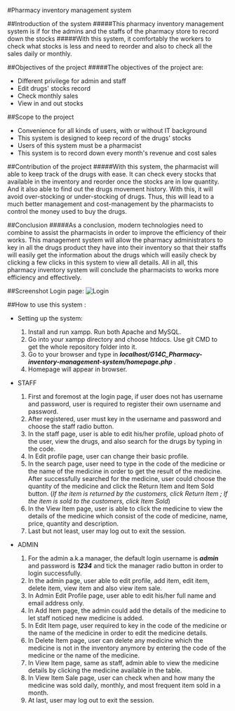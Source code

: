 #Pharmacy inventory management system

##Introduction of the system
#####This pharmacy inventory management system is if for the admins and the staffs of the pharmacy store to record down the stocks
#####With this system, it comfortably the workers to check what stocks is less and need to reorder and also to check all the sales daily or monthly.

##Objectives of the project
#####The objectives of the project are:
   * Different privilege for admin and staff
   * Edit drugs' stocks record
   * Check monthly sales
   * View in and out stocks

##Scope to the project
   * Convenience for all kinds of users, with or without IT background
   * This system is designed to keep record of the drugs' stocks
   * Users of this system must be a pharmacist
   * This system is to record down every month's revenue and cost sales

##Contribution of the project
#####With this system, the pharmacist will able to keep track of the drugs with ease. It can check every stocks that available in the inventory and reorder once the stocks are in low quantity. And it also able to find out the drugs movement history. With this, it will avoid over-stocking or under-stocking of drugs. Thus, this will lead to a much better management and cost-management by the pharmacists to control the money used to buy the drugs.

##Conclusion
#####As a conclusion, modern technologies need to combine to assist the pharmacists in order to improve the efficiency of their works. This management system will allow the pharmacy administrators to key in all the drugs product they have into their inventory so that their staffs will easily get the information about the drugs which will easily check by clicking a few clicks in this system to view all details. All in all, this pharmacy inventory system will conclude the pharmacists to works more efficiency and effectively.

##Screenshot
Login page:
![Login](http://i.imgur.com/ENigNxF.png)



##How to use this system :
 * Setting up the system:
   1. Install and run xampp. Run both Apache and MySQL.
   2. Go into your xampp directory and choose htdocs. Use git CMD to get the whole repository folder into it.
   3. Go to your browser and type in _**localhost/G14C_Pharmacy-inventory-management-system/homepage.php**_ .
   4. Homepage will appear in browser.

 * STAFF
   1. First and foremost at the login page, if user does not has username and password, user is required to register their own username and password.
   2. After registered, user must key in the username and password and choose the staff radio button.
   3. In the staff page, user is able to edit his/her profile, upload photo of the user, view the drugs, and also search for the drugs by typing in the code.
   4. In Edit profile page, user can change their basic profile.
   5. In the search page, user need to type in the code of the medicine or the name of the medicine in order to get the result of the medicine. After successfully searched for the medicine, user could choose the quantity of the medicine and click the Return Item and Item Sold button. (_If the item is returned by the customers, click Return Item ; If the item is sold to the customers, click Item Sold_)
   6. In the View Item page, user is able to click the medicine to view the details of the medicine which consist of the code of medicine, name, price, quantity and description.
   7. Last but not least, user may log out to exit the session.

 * ADMIN
   1. For the admin a.k.a manager, the default login username is _**admin**_ and password is _**1234**_ and tick the manager radio button in order to login successfully.
   2. In the admin page, user able to edit profile, add item, edit item, delete item, view item and also view item sale.
   3. In Admin Edit Profile page, user able to edit his/her full name and email address only.
   4. In Add Item page, the admin could add the details of the medicine to let staff noticed new medicine is added.
   5. In Edit Item page, user required to key in the code of the medicine or the name of the medicine in order to edit the medicine details.
   6. In Delete Item page, user can delete any medicine which the medicine is not in the inventory anymore by entering the code of the medicine or the name of the medicine.
   7. In View Item page, same as staff, admin able to view the medicine details by clicking the medicine available in the table.
   8. In View Item Sale page, user can check when and how many the medicine was sold daily, monthly, and most frequent item sold in a month.
   7. At last, user may log out to exit the session.
